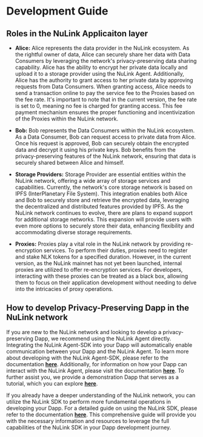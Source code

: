 # Development Guide

## Roles in the NuLink Applicaiton layer

* **Alice:** Alice represents the data provider in the NuLink ecosystem. As the rightful owner of data, Alice can securely share her data with Data Consumers by leveraging the network's privacy-preserving data sharing capability. Alice has the ability to encrypt her private data locally and upload it to a storage provider using the NuLink Agent. Additionally, Alice has the authority to grant access to her private data by approving requests from Data Consumers. When granting access, Alice needs to send a transaction online to pay the service fee to the Proxies based on the fee rate. It's important to note that in the current version, the fee rate is set to 0, meaning no fee is charged for granting access. This fee payment mechanism ensures the proper functioning and incentivization of the Proxies within the NuLink network. 

* **Bob:** Bob represents the Data Consumers within the NuLink ecosystem. As a Data Consumer, Bob can request access to private data from Alice. Once his request is approved, Bob can securely obtain the encrypted data and decrypt it using his private keys. Bob benefits from the privacy-preserving features of the NuLink network, ensuring that data is securely shared between Alice and himself.

* **Storage Providers:** Storage Provider are essential entities within the NuLink network, offering a wide array of storage services and capabilities. Currently, the network's core storage network is based on IPFS (InterPlanetary File System). This integration enables both Alice and Bob to securely store and retrieve the encrypted data, leveraging the decentralized and distributed features provided by IPFS. As the NuLink network continues to evolve, there are plans to expand support for additional storage networks. This expansion will provide users with even more options to securely store their data, enhancing flexibility and accommodating diverse storage requirements.

* **Proxies:** Proxies play a vital role in the NuLink network by providing re-encryption services. To perform their duties, proxies need to register and stake NLK tokens for a specified duration. However, in the current version, as the NuLink mainnet has not yet been launched, internal proxies are utilized to offer re-encryption services. For developers, interacting with these proxies can be treated as a black box, allowing them to focus on their application development without needing to delve into the intricacies of proxy operations.

## How to develop Privacy-Preserving Dapp in the NuLink network

If you are new to the NuLink network and looking to develop a privacy-preserving Dapp, we recommend using the NuLink Agent directly. Integrating the NuLink Agent-SDK into your Dapp will automatically enable communication between your Dapp and the NuLink Agent. To learn more about developing with the NuLink Agent-SDK, please refer to the documentation [**here**](../dev/agent_sdk.md). Additionally, for information on how your Dapp can interact with the NuLink Agent, please visit the documentation [**here**](nulink_agent.md). To further assist you, we provide a demonstration Dapp that serves as a tutorial, which you can explore [**here**](agent_usecase.md).

If you already have a deeper understanding of the NuLink network, you can utilize the NuLink SDK to perform more fundamental operations in developing your Dapp. For a detailed guide on using the NuLink SDK, please refer to the documentation [**here**](../dev/agent_sdk.md). This comprehensive guide will provide you with the necessary information and resources to leverage the full capabilities of the NuLink SDK in your Dapp development journey.
